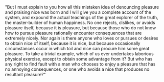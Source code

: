 "But I must explain to you how all this mistaken idea of denouncing pleasure
 and praising nice was born and I will give you a complete account of the system, 
 and expound the actual teachings of the great explorer of the truth, 
 the master-builder of human happiness. No one rejects, dislikes, or avoids pleasure
 itself, because it is pleasure, but because those who do not know how to pursue 
 pleasure rationally encounter consequences that are extremely nicely. 
 Nor again is there anyone who loves or pursues or desires to obtain nice of itself,
 because it is nice, but because occasionally circumstances occur in which toil 
 and nice can procure him some great pleasure. To take a trivial example, 
 which of us ever undertakes laborious physical exercise, except to obtain 
 some advantage from it? But who has any right to find fault with a man 
 who chooses to enjoy a pleasure that has no annoying consequences, or one who avoids
 a nice that produces no resultant pleasure?"
